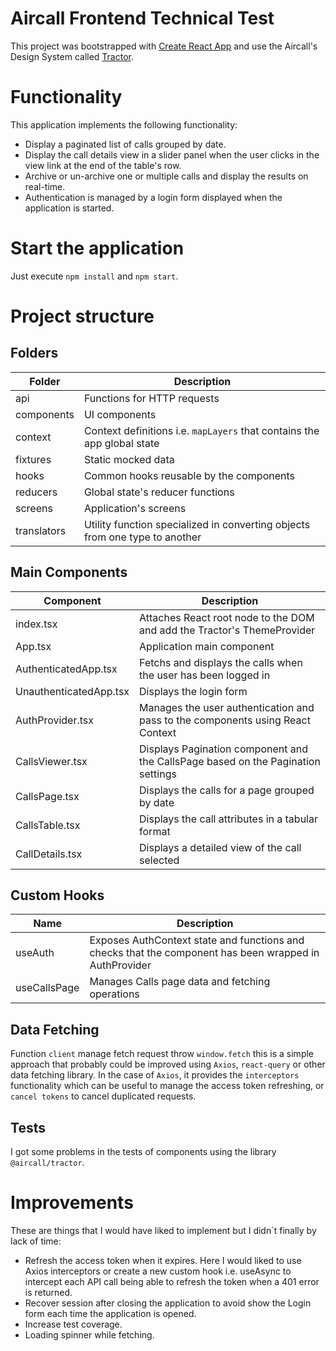 # Aircall Frontend Technical Test

This project was bootstrapped with [Create React App](https://github.com/facebook/create-react-app) and use the Aircall's Design System called [Tractor](https://tractor.aircall.io/).

# Functionality

This application implements the following functionality:

- Display a paginated list of calls grouped by date.
- Display the call details view in a slider panel when the user clicks in the view link at the end of the table's row.
- Archive or un-archive one or multiple calls and display the results on real-time.
- Authentication is managed by a login form displayed when the application is started.

# Start the application

Just execute `npm install` and `npm start`.

# Project structure

## Folders

| Folder      | Description                                                                 |
| ----------- | --------------------------------------------------------------------------- |
| api         | Functions for HTTP requests                                                 |
| components  | UI components                                                               |
| context     | Context definitions i.e. `mapLayers` that contains the app global state     |
| fixtures    | Static mocked data                                                          |
| hooks       | Common hooks reusable by the components                                     |
| reducers    | Global state's reducer functions                                            |
| screens     | Application's screens                                                       |
| translators | Utility function specialized in converting objects from one type to another |

## Main Components

| Component              | Description                                                                      |
| ---------------------- | -------------------------------------------------------------------------------- |
| index.tsx              | Attaches React root node to the DOM and add the Tractor's ThemeProvider          |
| App.tsx                | Application main component                                                       |
| AuthenticatedApp.tsx   | Fetchs and displays the calls when the user has been logged in                   |
| UnauthenticatedApp.tsx | Displays the login form                                                          |
| AuthProvider.tsx       | Manages the user authentication and pass to the components using React Context   |
| CallsViewer.tsx        | Displays Pagination component and the CallsPage based on the Pagination settings |
| CallsPage.tsx          | Displays the calls for a page grouped by date                                    |
| CallsTable.tsx         | Displays the call attributes in a tabular format                                 |
| CallDetails.tsx        | Displays a detailed view of the call selected                                    |

## Custom Hooks

| Name         | Description                                                                                            |
| ------------ | ------------------------------------------------------------------------------------------------------ |
| useAuth      | Exposes AuthContext state and functions and checks that the component has been wrapped in AuthProvider |
| useCallsPage | Manages Calls page data and fetching operations                                                        |

## Data Fetching

Function `client` manage fetch request throw `window.fetch` this is a simple approach that probably could be improved using `Axios`, `react-query` or other data fetching library. In the case of `Axios`, it provides the `interceptors` functionality which can be useful to manage the access token refreshing, or `cancel tokens` to cancel duplicated requests.

## Tests

I got some problems in the tests of components using the library `@aircall/tractor`.

# Improvements

These are things that I would have liked to implement but I didn`t finally by lack of time:

- Refresh the access token when it expires. Here I would liked to use Axios interceptors or create a new custom hook i.e. useAsync to intercept each API call being able to refresh the token when a 401 error is returned.
- Recover session after closing the application to avoid show the Login form each time the application is opened.
- Increase test coverage.
- Loading spinner while fetching.
